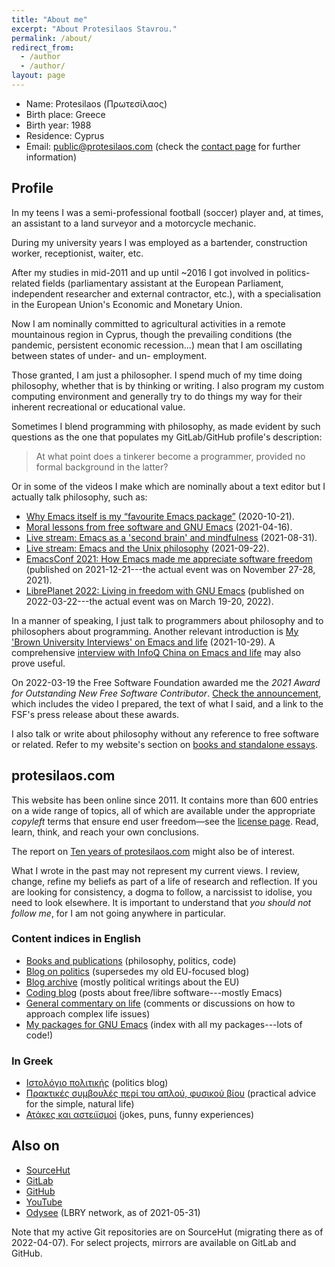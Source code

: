 ```yaml
---
title: "About me"
excerpt: "About Protesilaos Stavrou."
permalink: /about/
redirect_from:
  - /author
  - /author/
layout: page
---
```


* Name: Protesilaos (Πρωτεσίλαος)
* Birth place: Greece
* Birth year: 1988
* Residence: Cyprus
* Email: <public@protesilaos.com> (check the [contact page](https://protesilaos.com/contact/)
  for further information)

## Profile

In my teens I was a semi-professional football (soccer) player and, at
times, an assistant to a land surveyor and a motorcycle mechanic.

During my university years I was employed as a bartender, construction
worker, receptionist, waiter, etc.

After my studies in mid-2011 and up until ~2016 I got involved in
politics-related fields (parliamentary assistant at the European
Parliament, independent researcher and external contractor, etc.), with
a specialisation in the European Union's Economic and Monetary Union.

Now I am nominally committed to agricultural activities in a remote
mountainous region in Cyprus, though the prevailing conditions (the
pandemic, persistent economic recession...) mean that I am oscillating
between states of under- and un- employment.

Those granted, I am just a philosopher.  I spend much of my time doing
philosophy, whether that is by thinking or writing.  I also program my
custom computing environment and generally try to do things my way for
their inherent recreational or educational value.

Sometimes I blend programming with philosophy, as made evident by such
questions as the one that populates my GitLab/GitHub profile's
description:

> At what point does a tinkerer become a programmer, provided no formal
> background in the latter?

Or in some of the videos I make which are nominally about a text editor
but I actually talk philosophy, such as:

+ [Why Emacs itself is my “favourite Emacs
  package”](https://protesilaos.com/codelog/2020-10-21-emacs-favourite-package/)
  (2020-10-21).
+ [Moral lessons from free software and GNU
  Emacs](https://protesilaos.com/codelog/2021-04-16-emacs-moral-lessons/)
  (2021-04-16).
+ [Live stream: Emacs as a 'second brain' and
  mindfulness](https://protesilaos.com/codelog/2021-08-31-emacs-second-brain-mindfulness/)
  (2021-08-31).
+ [Live stream: Emacs and the Unix
  philosophy](https://protesilaos.com/codelog/2021-09-22-live-stream-emacs-unix/)
  (2021-09-22).
+ [EmacsConf 2021: How Emacs made me appreciate software
  freedom](https://protesilaos.com/codelog/2021-12-21-emacsconf2021-freedom/)
  (published on 2021-12-21---the actual event was on November 27-28, 2021).
+ [LibrePlanet 2022: Living in freedom with GNU
  Emacs](https://protesilaos.com/codelog/2022-03-22-libreplanet-emacs-living-freedom/)
  (published on 2022-03-22---the actual event was on March 19-20,
  2022).

In a manner of speaking, I just talk to programmers about philosophy and
to philosophers about programming.  Another relevant introduction is [My
'Brown University Interviews' on Emacs and
life](https://protesilaos.com/codelog/2021-10-29-interview-brown-uni-mag-emacs-life/)
(2021-10-29).  A comprehensive [interview with InfoQ China on Emacs and
life](https://protesilaos.com/codelog/2022-04-10-interview-infoq-china-emacs-life/)
may also prove useful.

On 2022-03-19 the Free Software Foundation awarded me the _2021 Award
for Outstanding New Free Software Contributor_.  [Check the
announcement](https://protesilaos.com/codelog/2022-03-22-libreplanet-fsf-award/),
which includes the video I prepared, the text of what I said, and a link
to the FSF's press release about these awards.

I also talk or write about philosophy without any reference to free
software or related.  Refer to my website's section on [books and
standalone essays](https://protesilaos.com/books).

## protesilaos.com

This website has been online since 2011.  It contains more than 600
entries on a wide range of topics, all of which are available under the
appropriate _copyleft_ terms that ensure end user freedom—see the
[license page](https://protesilaos.com/license/).  Read, learn, think,
and reach your own conclusions.

The report on [Ten years of
protesilaos.com](https://protesilaos.com/news/2021-02-08-website-ten-years/)
might also be of interest.

What I wrote in the past may not represent my current views.  I review,
change, refine my beliefs as part of a life of research and reflection.
If you are looking for consistency, a dogma to follow, a narcissist to
idolise, you need to look elsewhere.  It is important to understand that
_you should not follow me_, for I am not going anywhere in particular.

### Content indices in English

* [Books and publications](https://protesilaos.com/books/) (philosophy, politics, code)
* [Blog on politics](https://protesilaos.com/politics/) (supersedes my old EU-focused blog)
* [Blog archive](https://protesilaos.com/blog-archive/) (mostly political writings about the EU)
* [Coding blog](https://protesilaos.com/codelog/) (posts about free/libre software---mostly Emacs)
* [General commentary on life](https://protesilaos.com/commentary/) (comments or discussions on how to approach complex life issues)
* [My packages for GNU Emacs](https://protesilaos.com/emacs/) (index with all my packages---lots of code!)

### In Greek

* [Ιστολόγιο πολιτικής](https://protesilaos.com/greek/) (politics blog)
* [Πρακτικές συμβουλές περί του απλού, φυσικού βίου](https://protesilaos.com/life/) (practical advice for the simple, natural life)
* [Ατάκες και αστειϊσμοί](https://protesilaos.com/jokes/) (jokes, puns, funny experiences)

## Also on

* [SourceHut](https://sr.ht/~protesilaos/)
* [GitLab](https://gitlab.com/protesilaos)
* [GitHub](https://github.com/protesilaos)
* [YouTube](https://www.youtube.com/c/ProtesilaosStavrou)
* [Odysee](https://odysee.com/@protesilaos:69b6498b147014fe819188848f8961657f3bf6f3)
  (LBRY network, as of 2021-05-31)

Note that my active Git repositories are on SourceHut (migrating there
as of 2022-04-07).  For select projects, mirrors are available on GitLab
and GitHub.
